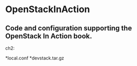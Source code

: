 OpenStackInAction
=================

Code and configuration supporting the OpenStack In Action book.
---------------------------------------------------------------

ch2:

*local.conf
*devstack.tar.gz
